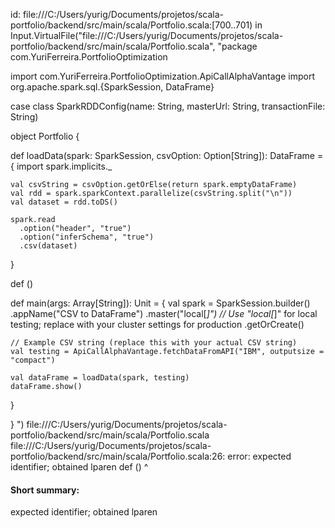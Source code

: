 id: file:///C:/Users/yurig/Documents/projetos/scala-portfolio/backend/src/main/scala/Portfolio.scala:[700..701) in Input.VirtualFile("file:///C:/Users/yurig/Documents/projetos/scala-portfolio/backend/src/main/scala/Portfolio.scala", "package com.YuriFerreira.PortfolioOptimization

import com.YuriFerreira.PortfolioOptimization.ApiCallAlphaVantage
import org.apache.spark.sql.{SparkSession, DataFrame}



case class SparkRDDConfig(name: String, masterUrl: String, transactionFile: String)

object Portfolio {
  
def loadData(spark: SparkSession, csvOption: Option[String]): DataFrame = {
    import spark.implicits._
    
    val csvString = csvOption.getOrElse(return spark.emptyDataFrame)
    val rdd = spark.sparkContext.parallelize(csvString.split("\n"))
    val dataset = rdd.toDS()
  
    spark.read
      .option("header", "true")
      .option("inferSchema", "true")
      .csv(dataset)
    
  }

def ()


  def main(args: Array[String]): Unit = {
    val spark = SparkSession.builder()
      .appName("CSV to DataFrame")
      .master("local[*]") // Use "local[*]" for local testing; replace with your cluster settings for production
      .getOrCreate()

    // Example CSV string (replace this with your actual CSV string)
    val testing = ApiCallAlphaVantage.fetchDataFromAPI("IBM", outputsize = "compact")

    val dataFrame = loadData(spark, testing)
    dataFrame.show()
  }

}
")
file:///C:/Users/yurig/Documents/projetos/scala-portfolio/backend/src/main/scala/Portfolio.scala
file:///C:/Users/yurig/Documents/projetos/scala-portfolio/backend/src/main/scala/Portfolio.scala:26: error: expected identifier; obtained lparen
def ()
    ^
#### Short summary: 

expected identifier; obtained lparen